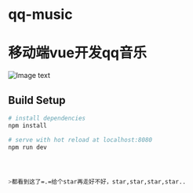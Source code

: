 # qq-music

# 移动端vue开发qq音乐

![Image text](https://github.com/yuanxin666/QQ-Music/blob/master/imgs/1.png)
## Build Setup

``` bash
# install dependencies
npm install

# serve with hot reload at localhost:8080
npm run dev




>都看到这了=.=给个star再走好不好，star,star,star,star..
